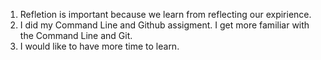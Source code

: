 1. Refletion is important because we learn from reflecting our expirience.
2. I did my Command Line and Github assigment. I get more familiar with the Command Line and Git.
3. I would like to have more time to learn.
